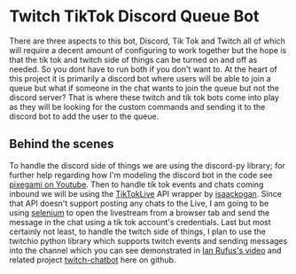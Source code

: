 # Twitch TikTok Discord Queue Bot

There are three aspects to this bot, Discord, Tik Tok and Twitch all of which will require a decent amount of configuring to work together but the hope is that the tik tok and twitch side of things can be turned on and off as needed. So you dont have to run both if you don't want to. At the heart of this project it is primarily a discord bot where users will be able to join a queue but what if someone in the chat wants to join the queue but not the discord server? That is where these twitch and tik tok bots come into play as they will be looking for the custom commands and sending it to the discord bot to add the user to the queue.

## Behind the scenes

To handle the discord side of things we are using the discord-py library; for further help regarding how I'm modeling the discord bot in the code see [pixegami on Youtube](https://www.youtube.com/watch?v=2k9x0s3awss). Then to handle tik tok events and chats coming inbound we will be using the [TikTokLive](https://github.com/isaackogan/TikTokLive) API wrapper by [isaackogan](https://github.com/isaackogan). Since that API doesn't support posting any chats to the Live, I am going to be using [selenium](https://selenium-python.readthedocs.io/getting-started.html#simple-usage) to open the livestream from a browser tab and send the message in the chat using a tik tok account's credentials. Last but most certainly not least, to handle the twitch side of things, I plan to use the twitchio python library which supports twitch events and sending messages into the channel which you can see demonstrated in [Ian Rufus's video](https://www.youtube.com/watch?v=JhdSVdvtQss) and related project [twitch-chatbot](https://github.com/ianrufus/youtube/tree/main/twitch-chatbot) here on github.


